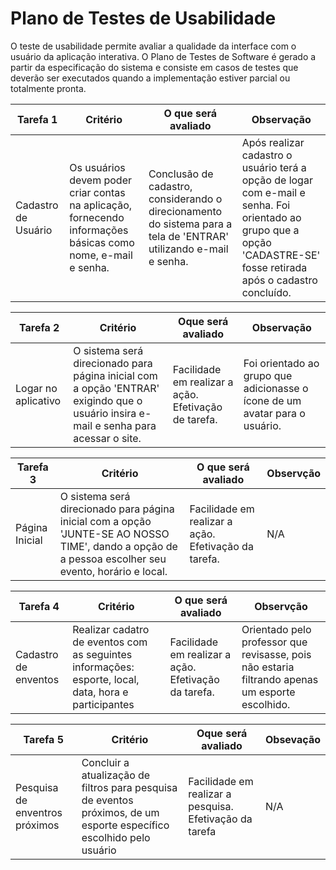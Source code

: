 # Plano de Testes de Usabilidade

O teste de usabilidade permite avaliar a qualidade da interface com o usuário da aplicação interativa. O Plano de Testes de Software é gerado a partir da especificação do sistema e consiste em casos de testes que deverão ser executados quando a implementação estiver parcial ou totalmente pronta.

| Tarefa 1 | Critério | O que será avaliado | Observação |
| ---------| -------- | --------------------| -----------|
|Cadastro de Usuário | Os usuários devem poder criar contas na aplicação, fornecendo informações básicas como nome, e-mail e senha. | Conclusão de cadastro, considerando o direcionamento do sistema para a tela de 'ENTRAR' utilizando e-mail e senha.| Após realizar cadastro o usuário terá a opção de logar com e-mail e senha. Foi orientado ao grupo que a opção 'CADASTRE-SE' fosse retirada após o cadastro concluído. |

|Tarefa 2 | Critério | Oque será avaliado | Observação |
|---------|----------|--------------------|------------|
| Logar no aplicativo | O sistema será direcionado para página inicial com a opção 'ENTRAR' exigindo que o usuário insira e-mail e senha para acessar o site. | Facilidade em realizar a ação. Efetivação de tarefa. | Foi orientado ao grupo que adicionasse o ícone de um avatar para o usuário. |

| Tarefa 3 | Critério | O que será avaliado | Observção |
|----------|----------|---------------------|-----------|
| Página Inicial |O sistema será direcionado para página inicial com a opção  'JUNTE-SE AO NOSSO TIME', dando a opção de a pessoa escolher seu evento, horário e local. | Facilidade em realizar a ação. Efetivação da tarefa. | N/A |

| Tarefa 4 | Critério | O que será avaliado | Observção |
|----------|----------|---------------------|-----------|
| Cadastro de enventos | Realizar cadatro de eventos com as seguintes informações: esporte, local, data, hora e participantes | Facilidade em realizar a ação. Efetivação da tarefa. | Orientado pelo professor que revisasse, pois não estaria filtrando apenas um esporte escolhido. |

| Tarefa 5 | Critério | Oque será avaliado | Obsevação |
|----------|----------|--------------------|-----------|
| Pesquisa de enventros próximos | Concluir a atualização de filtros para pesquisa de eventos próximos, de um esporte específico escolhido pelo usuário| Facilidade em realizar a pesquisa. Efetivação da tarefa | N/A |



